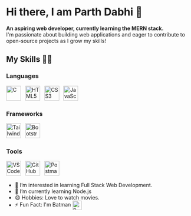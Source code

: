 # Hi there, I am Parth Dabhi 👋

**An aspiring web developer, currently learning the MERN stack.**  
I'm passionate about building web applications and eager to contribute to open-source projects as I grow my skills!

## My Skills 👨‍💻

### Languages
<p align="left">
<!--   <img src="https://img.shields.io/badge/C-00599C?style=for-the-badge&logo=c&logoColor=white" alt="C" /> -->
<!--   <img src="https://img.shields.io/badge/HTML5-E34F26?style=for-the-badge&logo=html5&logoColor=white" alt="HTML5" /> -->
<!--   <img src="https://img.shields.io/badge/CSS3-1572B6?style=for-the-badge&logo=css3&logoColor=white" alt="CSS3" /> -->
<!--   <img src="https://img.shields.io/badge/JavaScript-F7DF1E?style=for-the-badge&logo=javascript&logoColor=black" alt="JavaScript" /> -->
<!--   <img src="https://img.shields.io/badge/Python-3776AB?style=for-the-badge&logo=python&logoColor=white" alt="Python" /> -->
  <img src="https://cdn.jsdelivr.net/gh/devicons/devicon/icons/c/c-original.svg" alt="C" width="40" height="40"/>
  &nbsp
  <img src="https://cdn.jsdelivr.net/gh/devicons/devicon/icons/html5/html5-original.svg" alt="HTML5" width="40" height="40"/>
  &nbsp
  <img src="https://cdn.jsdelivr.net/gh/devicons/devicon/icons/css3/css3-original.svg" alt="CSS3" width="40" height="40"/>
  &nbsp
  <img src="https://cdn.jsdelivr.net/gh/devicons/devicon/icons/javascript/javascript-original.svg" alt="JavaScript" width="40" height="40"/>
<!--   <img src="https://cdn.jsdelivr.net/gh/devicons/devicon/icons/python/python-original.svg" alt="Python" width="40" height="40"/> -->
</p>




### Frameworks
<p align="left">
<!--   <img src="https://img.shields.io/badge/Tailwind_CSS-38B2AC?style=for-the-badge&logo=tailwind-css&logoColor=white" alt="Tailwind CSS" /> -->
<!--   <img src="https://img.shields.io/badge/Bootstrap-563D7C?style=for-the-badge&logo=bootstrap&logoColor=white" alt="Bootstrap" /> -->
<!--   <img src="https://img.shields.io/badge/Next.js-000000?style=for-the-badge&logo=nextdotjs&logoColor=white" alt="Next.js" /> -->
  <img src="https://upload.wikimedia.org/wikipedia/commons/d/d5/Tailwind_CSS_Logo.svg" alt="Tailwind CSS" width="40" height="40"/>
  &nbsp
  <img src="https://cdn.jsdelivr.net/gh/devicons/devicon/icons/bootstrap/bootstrap-original.svg" alt="Bootstrap" width="40" height="40"/>
<!--   <img src="https://cdn.jsdelivr.net/gh/devicons/devicon/icons/nextjs/nextjs-original-wordmark.svg" alt="Next.js" width="40" height="40"/> -->
</p>

### Tools
<p align="left">
<!--   <img src="https://img.shields.io/badge/Visual_Studio_Code-0078d7?style=for-the-badge&logo=visual-studio-code&logoColor=white" alt="VS Code" /> -->
<!--   <img src="https://img.shields.io/badge/GitHub-181717?style=for-the-badge&logo=github&logoColor=white" alt="GitHub" /> -->
<!--   <img src="https://img.shields.io/badge/Postman-FF6C37?style=for-the-badge&logo=postman&logoColor=white" alt="Postman" /> -->
  <img src="https://cdn.jsdelivr.net/gh/devicons/devicon/icons/vscode/vscode-original.svg" alt="VS Code" width="40" height="40"/>
  &nbsp
  <img src="https://cdn.jsdelivr.net/gh/devicons/devicon/icons/github/github-original.svg" alt="GitHub" width="40" height="40" style="fill:#FFFFFF;"/>
  &nbsp
  <img src="https://cdn.jsdelivr.net/gh/devicons/devicon/icons/postman/postman-original.svg" alt="Postman" width="40" height="40"/>
</p>

- 👀 I’m interested in learning Full Stack Web Development.
- 🌱 I’m currently learning Node.js
- 😄 Hobbies: Love to watch movies.
- ⚡ Fun Fact: I'm Batman <img src="https://github.com/user-attachments/assets/5384adaa-8c1c-4b05-a733-9a14549b9dbd" alt="Batman" style="width:25px;height:auto;vertical-align:middle;" />



<!---
parthdabhi1703/parthdabhi1703 is a ✨ special ✨ repository because its `README.md` (this file) appears on your GitHub profile.
You can click the Preview link to take a look at your changes.
--->
